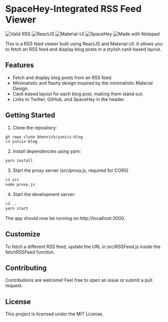 # SpaceHey-Integrated RSS Feed Viewer

<img src="https://www.rssboard.org/rss-validator/images/valid-rss-rogers.png" alt="Valid RSS" />  <img src="https://img.shields.io/badge/ReactJS-61DAFB?style=for-the-badge&logo=react&logoColor=black" alt="ReactJS" />  <img src="https://img.shields.io/badge/Material--UI-0081CB?style=for-the-badge&logo=material-ui&logoColor=white" alt="Material-UI" />  <img src="https://img.shields.io/badge/SpaceHey-FF0000?style=for-the-badge&logo=spacehey&logoColor=white" alt="SpaceHey" />  <img src="http://www.notepad.org/notepad-logo3.gif" alt="Made with Notepad" />

This is a RSS feed viewer built using ReactJS and Material-UI. It allows you to fetch an RSS feed and display blog posts in a stylish card-based layout.

## Features

- Fetch and display blog posts from an RSS feed.
- Minimalistic and flashy design inspired by the minimalistic Material Design.
- Card-based layout for each blog post, making them stand out.
- Links to Twitter, GitHub, and SpaceHey in the header.

## Getting Started
1. Clone the repository:
```bash
gh repo clone bhenrich/yuniis-blog
cd yuniis-blog
```

2. Install dependencies using yarn:
```bash
yarn install
```

3. Start the proxy server (src/proxy.js, required for CORS)
```bash
cd src
node proxy.js
```

4. Start the development server:
```bash
cd ..
yarn start
```

The app should now be running on http://localhost:3000.

## Customize
To fetch a different RSS feed, update the URL in src/RSSFeed.js inside the fetchRSSFeed function.

## Contributing
Contributions are welcome! Feel free to open an issue or submit a pull request.

## License
This project is licensed under the MIT License.

